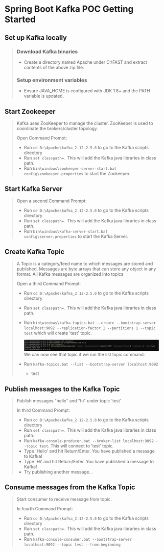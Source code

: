 # Spring Boot Kafka POC Getting Started

   ## Set up Kafka locally
>  ### Download Kafka binaries
>   - Create a directory named Apache under C:\FAST and extract contents of the above zip file.
> 
>   ### Setup environment variables
>    - Ensure JAVA_HOME is configured with JDK 1.8+ and the PATH variable is updated. 

   ## Start Zookeeper
>   Kafka uses ZooKeeper to manage the cluster. ZooKeeper is used to coordinate the brokers/cluster topology.
>     
>   Open Command Prompt:    
>   - Run `cd D:\Apache\kafka_2.12-2.5.0` to go to the Kafka scripts directory
>   - Run `set classpath=.` This will add the Kafka java libraries in class path.
>   - Run  `bin\windows\zookeeper-server-start.bat config\zookeeper.properties` to start the Zookeeper.

   ## Start Kafka Server
>   
>   Open a second Command Prompt:
>   
>   - Run `cd D:\Apache\kafka_2.12-2.5.0` to go to the Kafka scripts directory
>   - Run `set classpath=.` This will add the Kafka java libraries in class path.
>   - Run `bin\windows\kafka-server-start.bat config\server.properties` to start the Kafka Server.

   ## Create Kafka Topic
>   A Topic is a category/feed name to which messages are stored and published. Messages are byte arrays that can store any object in any format. All Kafka messages are organized into topics
>
>   Open a third Command Prompt:
>   
>   - Run `cd D:\Apache\kafka_2.12-2.5.0` to go to the Kafka scripts directory
>   - Run `set classpath=.` This will add the Kafka java libraries in class path.
>   - Run `bin\windows\kafka-topics.bat --create --bootstrap-server localhost:9092 --replication-factor 1 --partitions 1 --topic test` which will create 'test' topic.
>
>       ![Kafka Topic Creation](image/Kafka_topic_creation.JPG)
>   We can now see that topic if we run the list topic command:
>   
>   - Run `kafka-topics.bat --list --bootstrap-server localhost:9092`
>       - test

   ## Publish messages to the Kafka Topic

>   Publish messages "hello" and "hi" under topic 'test'
>
>   In third Command Prompt:
>
>   - Run `cd D:\Apache\kafka_2.12-2.5.0` to go to the Kafka scripts directory
>   - Run `set classpath=.` This will add the Kafka java libraries in class path.
>   - Run `kafka-console-producer.bat --broker-list localhost:9092 --topic test`. This will connect to 'test' topic. 
>   - Type 'Hello' and hit Return/Enter. You have published a message to Kafka! 
>   - Type 'Hi' and hit Return/Enter. You have published a message to Kafka! 
>   - Try publishing another message...

   ## Consume messages from the Kafka Topic
   
>   Start consumer to receive message from topic.
> 
>   In fourth Command Prompt: 
>   - Run `cd D:\Apache\kafka_2.12-2.5.0` to go to the Kafka scripts directory
>   - Run `set classpath=.` This will add the Kafka java libraries in class path.
>   - Run `kafka-console-consumer.bat --bootstrap-server localhost:9092 --topic test --from-beginning`

